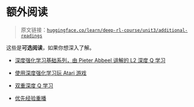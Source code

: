 # 额外阅读

> 原文链接：[`huggingface.co/learn/deep-rl-course/unit3/additional-readings`](https://huggingface.co/learn/deep-rl-course/unit3/additional-readings)

这些是**可选阅读**，如果你想深入了解。

+   [深度强化学习基础系列，由 Pieter Abbeel 讲解的 L2 深度 Q 学习](https://youtu.be/Psrhxy88zww)

+   [使用深度强化学习玩 Atari 游戏](https://arxiv.org/abs/1312.5602)

+   [双重深度 Q 学习](https://papers.nips.cc/paper/2010/hash/091d584fced301b442654dd8c23b3fc9-Abstract.html)

+   [优先经验重播](https://arxiv.org/abs/1511.05952)

